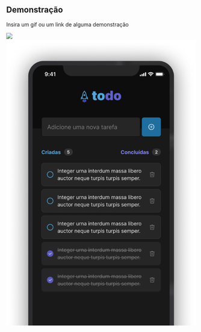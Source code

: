 ## Demonstração

Insira um gif ou um link de alguma demonstração

![](https://github.com/ThiagoBarbosa05/todo-app-react-native/blob/main/github/demo.gif) ![](https://github.com/ThiagoBarbosa05/todo-app-react-native/blob/main/github/todo.png)
